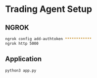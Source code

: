 # Trading Agent Setup

## NGROK

```bash
ngrok config add-authtoken ************
ngrok http 5000
```

## Application 
```python3 app.py```